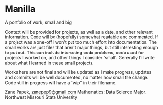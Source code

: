 # Manilla
A portfolio of work, small and big.

Context will be provided for projects, as well as a date, and other relevant information.
Code will be (hopefully) somewhat readable and commented. If a project was a one-off I won't put too much effort into documentation.
The small works are just files that aren't major things, but still interesting enough to put out. This can include interesting code problems, code used for projects I worked on, and other things I consider 'small'. Generally I'll write about what I learned in these small projects.

Works here are not final and will be updated as I make progress, updates and commits will be well documented, no matter how small the change.
Code still in progress will have a "wip" in their filename.

Zane Papek,
zanepep9@gmail.com
Mathematics: Data Science Major,
Northwest Missouri State University

